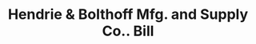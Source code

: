 ---
doi: 10.7916/D8QG04TS
date_other: '1900'
date_other_textual: 1900-1909
form: printed ephemera
genre:
- Invoices
name:
- Hendrie & Bolthoff Mfg. and Supply Co.
object_in_context_url: https://biggert.cul.columbia.edu/items/view/ave_biggert_00045
subject_hierarchical_geographic:
- Denver, Colorado, United States
subject_name:
- Hendrie & Bolthoff Mfg. and Supply Co.
title: Hendrie & Bolthoff Mfg. and Supply Co.. Bill
sort_title: Hendrie & Bolthoff Mfg. and Supply Co.. Bill
call_number: ave_biggert_00045
coordinates:
- 39.761944444444445,-104.88111111111111
pid: ave_biggert_00045
identifiers: ave_biggert_00045
thumbnail: https://derivativo-3.library.columbia.edu/iiif/2/ldpd:342790/full/!256,256/0/native.jpg
permalink: "/items/ave_biggert_00045/"
layout: iiif-image-page
---